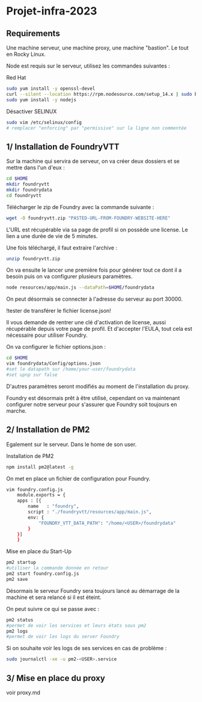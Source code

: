 # Projet-infra-2023

## Requirements

Une machine serveur, une machine proxy, une machine "bastion". Le tout en Rocky Linux.

Node est requis sur le serveur, utilisez les commandes suivantes :

Red Hat

```bash
sudo yum install -y openssl-devel
curl --silent --location https://rpm.nodesource.com/setup_14.x | sudo bash -
sudo yum install -y nodejs
```

Désactiver SELINUX

```bash
sudo vim /etc/selinux/config
# remplacer "enforcing" par "permissive" sur la ligne non commentée
```

## 1/ Installation de FoundryVTT

Sur la machine qui servira de serveur, on va créer deux dossiers et se mettre dans l'un d'eux :

```bash
cd $HOME
mkdir foundryvtt
mkdir foundrydata
cd foundryvtt
```

Télécharger le zip de Foundry avec la commande suivante :

```bash
wget -O foundryvtt.zip "PASTED-URL-FROM-FOUNDRY-WEBSITE-HERE"
```

L'URL est récupérable via sa page de profil si on possède une license. Le lien a une durée de vie de 5 minutes.

Une fois téléchargé, il faut extraire l'archive :

```bash
unzip foundryvtt.zip
```

On va ensuite le lancer une première fois pour générer tout ce dont il a besoin puis on va configurer plusieurs paramètres.

```bash
node resources/app/main.js --dataPath=$HOME/foundrydata
```

On peut désormais se connecter à l'adresse du serveur au port 30000.

!tester de transférer le fichier license.json!

Il vous demande de rentrer une clé d'activation de license, aussi récupérable depuis votre page de profil.
Et d'accepter l'EULA, tout cela est nécessaire pour utiliser Foundry.

On va configurer le fichier options.json :

```bash
cd $HOME
vim foundrydata/Config/options.json
#set le datapath sur /home/your-user/foundrydata
#set upnp sur false
```

D'autres paramètres seront modifiés au moment de l'installation du proxy.

Foundry est désormais prêt à être utilisé, cependant on va maintenant configurer notre serveur pour s'assurer que Foundry soit toujours en marche.

## 2/ Installation de PM2

Egalement sur le serveur. Dans le home de son user.

Installation de PM2

```bash
npm install pm2@latest -g
```

On met en place un fichier de configuration pour Foundry.

```bash
vim foundry.config.js
    module.exports = {
    apps : [{
        name   : "foundry",
        script : "./foundryvtt/resources/app/main.js",
        env: {
            "FOUNDRY_VTT_DATA_PATH": "/home/<USER>/foundrydata"
        }
    }]
    }
```

Mise en place du Start-Up

```bash
pm2 startup
#utiliser la commande donnée en retour
pm2 start foundry.config.js
pm2 save
```

Désormais le serveur Foundry sera toujours lancé au démarrage de la machine et sera relancé si il est éteint.

On peut suivre ce qui se passe avec :

```bash
pm2 status
#permet de voir les services et leurs états sous pm2
pm2 logs
#permet de voir les logs du server Foundry
```

Si on souhaite voir les logs de ses services en cas de problème :

```bash
sudo journalctl -xe -u pm2-<USER>.service
```

## 3/ Mise en place du proxy

voir proxy.md